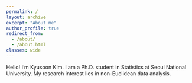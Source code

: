 ```yaml
---
permalink: /
layout: archive
excerpt: "About me"
author_profile: true
redirect_from: 
  - /about/
  - /about.html
classes: wide
---
```

Hello! I’m Kyusoon Kim. I am a Ph.D. student in Statistics at Seoul National University. My research interest lies in non-Euclidean data analysis.   

